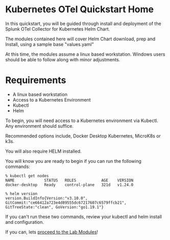 # Kubernetes OTel Quickstart Home

In this quickstart, you will be guided through install and deployment of the Splunk OTel Collector for Kubernetes Helm Chart. 

The modules contained here will cover Helm Chart download, prep and Install, using a sample base "values.yaml"

At this time, the modules assume a linux based workstation. Windows users should be able to follow along with minor adjustments. 

# Requirements
- A linux based workstation
- Access to a Kubernetes Environment
- Kubectl
- Helm

To begin, you will need access to a Kubernetes environment via Kubectl. Any environment should suffice. 

Recommended options include, Docker Desktop Kubernetes, MicroK8s or k3s. 

You will also require HELM installed. 

You will know you are ready to begin if you can run the following commands:

```
% kubectl get nodes
NAME             STATUS   ROLES           AGE    VERSION
docker-desktop   Ready    control-plane   321d   v1.24.0
```

```
% helm version
version.BuildInfo{Version:"v3.10.0", GitCommit:"ce66412a723e4d89555dc67217607c6579ffcb21", GitTreeState:"clean", GoVersion:"go1.19.1"}
```

If you can't run these two commands, review your kubectl and helm install and configuration. 

If you can, lets [proceed to the Lab Modules](https://github.com/matthewmodestino/otel-quickstart/blob/main/kubernetes/1-module-one.md)!


